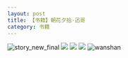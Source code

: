 ```yaml
---
layout: post
title: 【书籍】朝花夕拾·迅哥
category: 书籍
---
```

![story_new_final](http://s3s4mtyq6.hd-bkt.clouddn.com/img/story_new_final_0322.png)
![](http://s3s5etn4r.hd-bkt.clouddn.com/img/funny-220611-4.jpg)
![](http://s3s5etn4r.hd-bkt.clouddn.com/img/xunge-220611-1.jpg)
![](http://s3s5etn4r.hd-bkt.clouddn.com/img/xunge-220611-2.jpg)
![wanshan](http://s3s4mtyq6.hd-bkt.clouddn.com/img/wanshan.png)
  





